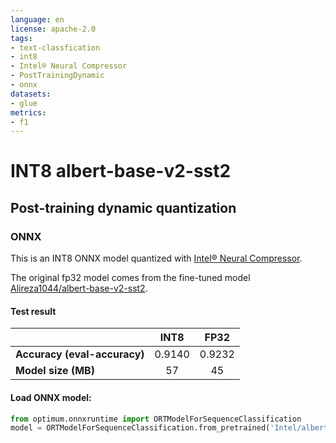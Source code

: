 ```yaml
---
language: en
license: apache-2.0
tags:
- text-classfication
- int8
- Intel® Neural Compressor
- PostTrainingDynamic
- onnx
datasets: 
- glue
metrics:
- f1
---
```


# INT8 albert-base-v2-sst2

## Post-training dynamic quantization

### ONNX

This is an INT8 ONNX model quantized with [Intel® Neural Compressor](https://github.com/intel/neural-compressor).

The original fp32 model comes from the fine-tuned model [Alireza1044/albert-base-v2-sst2](https://huggingface.co/Alireza1044/albert-base-v2-sst2).

#### Test result

|   |INT8|FP32|
|---|:---:|:---:|
| **Accuracy (eval-accuracy)** |0.9140|0.9232|
| **Model size (MB)**  |57|45|


#### Load ONNX model:

```python
from optimum.onnxruntime import ORTModelForSequenceClassification
model = ORTModelForSequenceClassification.from_pretrained('Intel/albert-base-v2-sst2-int8-dynamic')
```

